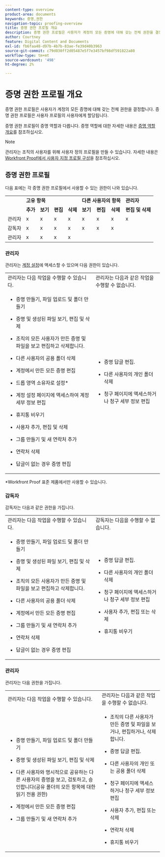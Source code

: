 ```yaml
---
content-type: overview
product-area: documents
keywords: 증명,권한
navigation-topic: proofing-overview
title: 증명 권한 프로필 개요
description: 증명 권한 프로필은 사용자가 계정의 모든 증명에 대해 갖는 전체 권한을 결정합니다. 증명 권한 프로필은 사용자 프로필의 사용자에게 할당됩니다. 증명 권한 프로필이 증명 역할과 다릅니다.
author: Courtney
feature: Digital Content and Documents
exl-id: fb6faa48-d97b-4b7b-83ae-fe39d40b3963
source-git-commit: c79d030ff2d05487e5f7e3457bf98df591822a80
workflow-type: tm+mt
source-wordcount: '498'
ht-degree: 2%

---
```


# 증명 권한 프로필 개요

<!--Audited: 12/2023-->

증명 권한 프로필은 사용자가 계정의 모든 증명에 대해 갖는 전체 권한을 결정합니다. 증명 권한 프로필은 사용자 프로필의 사용자에게 할당됩니다.

증명 권한 프로필이 증명 역할과 다릅니다. 증명 역할에 대한 자세한 내용은 [증명 역할 개요](../../../review-and-approve-work/proofing/proofing-overview/proof-roles.md)를 참조하십시오.

>[!NOTE]
>
>관리자는 조직의 사용자를 위해 사용자 정의 프로필을 만들 수 있습니다. 자세한 내용은 [Workfront Proof에서 사용자 지정 프로필 구성](../../../workfront-proof/wp-acct-admin/account-settings/configure-custom-profiles.md)을 참조하십시오.

<!--
<p data-mc-conditions="QuicksilverOrClassic.Draft mode">Consider the following about roles and permissions:</p>
-->

<!--
<ul data-mc-conditions="QuicksilverOrClassic.Draft mode">
<li> <p>Assigned profile permissions relate only to the users and items in your own account. The exception is in the case of Satellite accounts, where the Administrator and Billing Administrator for the main (hub) accounts can access and manage the account settings and billing of those accounts from the hub account level.</p> </li>
<li> <p>Billing Administrators and Administrators can delete users. This can only be done in Account settings.</p> </li>
<li>When Billing Administrators and Administrators view proofs that are owned by other users in their account, they view them with the role of a Reviewer.</li>
<li>Using the Read Only role, Billing Administrators and Administrators can access proofs in folders shared with them or in folders created by them. </li>
</ul>
-->

## 증명 권한 프로필

다음 표에는 각 증명 권한 프로필에서 사용할 수 있는 권한이 나와 있습니다.

<table style="table-layout:auto">
  <tr>
   <td colspan="1" ><strong></strong>
   </td>
   <td colspan="4" ><strong>고유 항목</strong>
   </td>
   <td colspan="3" ><strong>다른 사용자의 항목</strong>
   </td>
   <td><strong>관리자</strong>
   </td>
  </tr>
  <tr>
   <td>
   </td>
   <td><strong>추가</strong>
   </td>
   <td><strong>보기</strong>
   </td>
   <td><strong>편집</strong>
   </td>
   <td><strong>삭제</strong>
   </td>
   <td><strong>보기</strong>
   </td>
   <td><strong>편집</strong>
   </td>
   <td><strong>삭제</strong>
   </td>
   <td><strong>편집 및 삭제</strong>
   </td>
  </tr>
  <tr>
   <td>관리자
   </td>
   <td>x
   </td>
   <td>x
   </td>
   <td>x
   </td>
   <td>x
   </td>
   <td>x
   </td>
   <td>x
   </td>
   <td>x
   </td>
   <td>x
   </td>
  </tr>
  <tr>
   <td>감독자
   </td>
   <td>x
   </td>
   <td>x
   </td>
   <td>x
   </td>
   <td>x
   </td>
   <td>x
   </td>
   <td>x
   </td>
   <td>x
   </td>
   <td>
   </td>
  </tr>
  <tr>
   <td>관리자
   </td>
   <td>x
   </td>
   <td>x
   </td>
   <td>x
   </td>
   <td>x
   </td>
   <td>
   </td>
   <td>
   </td>
   <td>
   </td>
   <td>
   </td>
  </tr>
</table>

### 관리자

관리자는 [계정 설정](https://support.workfront.com/hc/en-us/sections/115000912147-Account-Settings)에 액세스할 수 있으며 다음 권한이 있습니다.

<table style="table-layout:auto"> 
 <col> 
 <col> 
 <tbody> 
  <tr> 
   <td>관리자는 다음 작업을 수행할 수 있습니다.</td> 
   <td>관리자는 다음과 같은 작업을 수행할 수 없습니다.</td> 
  </tr> 
  <tr> 
   <td> 
    <ul> 
     <li> <p>증명 만들기, 파일 업로드 및 폴더 만들기</p> </li> 
     <li> <p>증명 및 생성된 파일 보기, 편집 및 삭제</p> </li> 
     <li> <p>조직의 모든 사용자가 만든 증명 및 파일을 보고 편집하고 삭제합니다.</p> </li> 
     <li> <p>다른 사용자의 공용 폴더 삭제</p> </li> 
     <li> <p>계정에서 만든 모든 증명 편집</p> </li> 
     <li> <p>드롭 영역 소유자로 설정*</p> </li> 
     <li> <p>계정 설정 페이지에 액세스하여 계정 세부 정보 편집</p> </li> 
     <li> <p>휴지통 비우기</p> </li> 
     <li> <p>사용자 추가, 편집 및 삭제</p> </li> 
     <li> <p>그룹 만들기 및 새 연락처 추가</p> </li> 
     <li> <p>연락처 삭제</p> </li> 
     <li> <p>답글이 없는 경우 증명 편집</p> </li> 
    </ul> </td> 
   <td> 
    <ul> 
     <li> <p>증명 답글 편집.</p> </li> 
     <li> <p>다른 사용자의 개인 폴더 삭제</p> </li> 
     <li> <p>청구 페이지에 액세스하거나 청구 세부 정보 편집</p> </li> 
    </ul> </td> 
  </tr> 
 </tbody> 
</table>

&#42;Workfront Proof 표준 제품에서만 사용할 수 있습니다.

### 감독자

감독자는 다음과 같은 권한을 가집니다.

<table style="table-layout:auto"> 
 <col> 
 <col> 
 <tbody> 
  <tr> 
   <td>관리자는 다음 작업을 수행할 수 있습니다.</td> 
   <td>감독자는 다음을 수행할 수 없습니다.</td> 
  </tr> 
  <tr> 
   <td> 
    <ul> 
     <li> <p>증명 만들기, 파일 업로드 및 폴더 만들기</p> </li> 
     <li> <p>증명 및 생성된 파일 보기, 편집 및 삭제</p> </li> 
     <li> <p>조직의 모든 사용자가 만든 증명 및 파일을 보고 편집하고 삭제합니다.</p> </li> 
     <li> <p>다른 사용자의 공용 폴더 삭제</p> </li> 
     <li> <p>계정에서 만든 모든 증명 편집</p> </li> 
     <li> <p>그룹 만들기 및 새 연락처 추가</p> </li> 
     <li> <p>연락처 삭제</p> </li> 
     <li> <p>답글이 없는 경우 증명 편집</p> </li> 
    </ul> </td> 
   <td> 
    <ul> 
     <li> <p>증명 답글 편집.</p> </li> 
     <li> <p>다른 사용자의 개인 폴더 삭제</p> </li> 
     <li> <p>청구 페이지에 액세스하거나 청구 세부 정보 편집</p> </li> 
     <li> <p>사용자 추가, 편집 또는 삭제</p> </li> 
     <li> <p>휴지통 비우기</p> </li> 
    </ul> </td> 
  </tr> 
 </tbody> 
</table>

### 관리자

관리자는 다음 권한을 가집니다.

<table style="table-layout:auto"> 
 <col> 
 <col> 
 <tbody> 
  <tr> 
   <td>관리자는 다음 작업을 수행할 수 있습니다.</td> 
   <td>관리자는 다음과 같은 작업을 수행할 수 없습니다.</td> 
  </tr> 
  <tr> 
   <td> 
    <ul> 
     <li> <p>증명 만들기, 파일 업로드 및 폴더 만들기</p> </li> 
     <li> <p>증명 및 생성된 파일 보기, 편집 및 삭제</p> </li> 
     <li> <p>다른 사용자와 명시적으로 공유하는 다른 사용자의 증명을 보고, 검토하고, 승인합니다(공유 폴더의 모든 항목에 대한 읽기 전용 권한)</p> </li> 
     <li> <p>계정에서 만든 모든 증명 편집</p> </li> 
     <li> <p>그룹 만들기 및 새 연락처 추가</p> </li> 
    </ul> </td> 
   <td> 
    <ul> 
     <li> <p>조직의 다른 사용자가 만든 증명 및 파일을 보거나, 편집하거나, 삭제합니다. </p> </li><li><p>증명 답글 편집.</p> </li> 
     <li> <p>다른 사용자의 개인 또는 공용 폴더 삭제</p> </li> 
     <li> <p>청구 페이지에 액세스하거나 청구 세부 정보 편집</p> </li> 
     <li> <p>사용자 추가, 편집 또는 삭제</p> </li> 
     <li> <p> 연락처 삭제</p> </li> 
     <li> <p>휴지통 비우기</p> </li> 
    </ul> </td> 
  </tr> 
 </tbody> 
</table>

<!--
<h3 data-mc-conditions="QuicksilverOrClassic.Draft mode">Observer</h3>
-->

<!--
<p data-mc-conditions="QuicksilverOrClassic.Draft mode">Observers have the following permissions:</p>
-->

<!--
<p data-mc-conditions="QuicksilverOrClassic.Draft mode"> <img src="assets/cleaner2.png">Can see, review, and approve proofs of other users that are explicitly shared with them (Read-only rights to everything in a shared folder). For more information, see <a href="../../../workfront-proof/wp-work-proofsfiles/share-proofs-and-files/manage-proof-roles.md" class="MCXref xref">Manage Proof Roles in Workfront Proof</a>.</p>
-->

<!--
<p data-mc-conditions="QuicksilverOrClassic.Draft mode"> <img src="assets/cleaner2.png">Can view files that are explicitly shared with them. </p>
-->

<!--
<p data-mc-conditions="QuicksilverOrClassic.Draft mode"> <img src="assets/no2.png">Cannot create proofs, upload files, and create folders. For more information, see <a href="../../../workfront-proof/wp-work-proofsfiles/create-proofs-and-files/upload-files-web-content.md" class="MCXref xref">Upload Files and Web Content to Workfront Proof</a>.</p>
-->

<!--
<p data-mc-conditions="QuicksilverOrClassic.Draft mode"> <img src="assets/no2.png">Cannot view, edit, or delete proofs and files created by other users in the organization.</p>
-->

<!--
<p data-mc-conditions="QuicksilverOrClassic.Draft mode"> <img src="assets/no2.png">Cannot edit proofs or replies.</p>
-->

<!--
<p data-mc-conditions="QuicksilverOrClassic.Draft mode"> <img src="assets/no2.png">Cannot delete any items created in the organization.</p>
-->

<!--
<p data-mc-conditions="QuicksilverOrClassic.Draft mode"> <img src="assets/no2.png">Cannot access the Billing page or Account settings. For more information, see <a href="../../../workfront-proof/wp-billingsettings/manage-your-billing/wp-billing-page.md" class="MCXref xref">The Workfront Proof Billing Page</a> and <a href="../../../workfront-proof/wp-acct-admin/account-settings/account-settings.md" class="MCXref xref">Account settings in Workfront Proof</a>.</p>
-->

<!--
<p data-mc-conditions="QuicksilverOrClassic.Draft mode"> <img src="assets/no2.png">Cannot be set as the Dropzone owner. For more information, see <a href="../../../workfront-proof/wp-acct-admin/account-settings/configure-dropzone-in-wp.md" class="MCXref xref">Configure the dropzone in Workfront Proof</a>.</p>
-->

<!--
<p data-mc-conditions="QuicksilverOrClassic.Draft mode"> <img src="assets/no2.png">Cannot empty the trash. For more information, see <a href="../../../workfront-proof/wp-work-proofsfiles/manage-your-work/restore-and-empty-trash.md" class="MCXref xref">Restore and Empty the Trash in Workfront Proof</a>.</p>
-->

<!--
<p data-mc-conditions="QuicksilverOrClassic.Draft mode"> <img src="assets/no2.png">Cannot add, edit, or delete users. </p>
-->

<!--
<p data-mc-conditions="QuicksilverOrClassic.Draft mode"> <img src="assets/no2.png">Cannot create groups or add new contacts. </p>
-->

<!--
<p data-mc-conditions="QuicksilverOrClassic.Draft mode"> <img src="assets/no2.png">Cannot delete contacts. </p>
-->


><!--
><p data-mc-conditions="QuicksilverOrClassic.Draft mode">Menus and functions available to Observers are limited. </p>>
>-->
>  <!--
>  <li data-mc-conditions="QuicksilverOrClassic.Draft mode">Observers do not see the Header menu or the green New menu in their Dashboard</li>>
>  -->
>  <!--
>  <li data-mc-conditions="QuicksilverOrClassic.Draft mode">Observers do not see the following links in their Settings: Account settings, Billing </li>>
>  -->

<!--
<h3 data-mc-conditions="QuicksilverOrClassic.Draft mode">Guest</h3>
-->

<!--
<p data-mc-conditions="QuicksilverOrClassic.Draft mode">The Guest profile is used to give access to proofs for reviewers who do not have their own Workfront Proof account. Guests can access proofs shared with them directly via their personal email notifications.</p>
-->

<!--
<p data-mc-conditions="QuicksilverOrClassic.Draft mode"> <img src="assets/cleaner2.png">Can view, review, and approve proofs that are explicitly shared with them.</p>
-->

<!--
<p data-mc-conditions="QuicksilverOrClassic.Draft mode"> <img src="assets/cleaner2.png">Can view files that are explicitly shared with them.</p>
-->

<!--
<p data-mc-conditions="QuicksilverOrClassic.Draft mode"> <img src="assets/no2.png">Cannot access the Dashboard.</p>
-->

<!--
<p data-mc-conditions="QuicksilverOrClassic.Draft mode"> <img src="assets/no2.png">Cannot have folders shared with them. For more information, see <a href="../../../workfront-proof/wp-work-proofsfiles/organize-your-work/manage-folders.md" class="MCXref xref">Manage Folders in Workfront Proof</a>.</p>
-->

<!--
<p data-mc-conditions="QuicksilverOrClassic.Draft mode"> <img src="assets/no2.png">Cannot be added as Authors or Moderators to the proofs. For more information, see <a href="../../../workfront-proof/wp-work-proofsfiles/share-proofs-and-files/manage-proof-roles.md" class="MCXref xref">Manage Proof Roles in Workfront Proof</a>.</p>
-->

<!--
<note type="note">
 Guests are not Workfront Proof users, so they cannot see all the proofs shared with them in their own Dashboard.
</note>
-->
